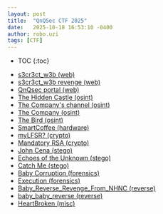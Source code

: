 ```yaml
---
layout: post
title:  "QnQSec CTF 2025"
date:   2025-10-18 16:53:10 -0400
author: robo.uzi
tags: [CTF]
---
```

* TOC
{:toc}

- [s3cr3ct_w3b (web)](/qnqsec-2025-s3cr3ct-w3b/)
- [s3cr3ct_w3b revenge (web)](/qnqsec-2025-s3cr3ct-w3b-revenge/)
- [QnQsec portal (web)](/qnqsec-2025-qnqsec-portal/)
- [The Hidden Castle (osint)](/qnqsec-2025-the-hidden-castle/)
- [The Company's channel (osint)](/qnqsec-2025-the-companys-channel/)
- [The Company (osint)](/qnqsec-2025-the-company/)
- [The Bird (osint)](/qnqsec-2025-the-bird/)
- [SmartCoffee (hardware)](/qnqsec-2025-smartcoffee/)
- [myLFSR? (crypto)](/qnqsec-2025-myLFSR/)
- [Mandatory RSA (crypto)](/qnqsec-2025-mandatory-rsa/)
- [John Cena (stego)](/qnqsec-2025-john-cena/)
- [Echoes of the Unknown (stego)](/qnqsec-2025-echoes-of-the-unknown/)
- [Catch Me (stego)](/qnqsec-2025-catch-me/)
- [Baby Corruption (forensics)](/qnqsec-2025-baby-corruption/)
- [Execution (forensics)](/qnqsec-2025-execution/)
- [Baby_Reverse_Revenge_From_NHNC (reverse)](/qnqsec-2025-baby-reverse-revenge-from-NHNC/)
- [baby_baby_reverse (reverse)](/qnqsec-2025-baby-baby-reverse/)
- [HeartBroken (misc)](/qnqsec-2025-heartbroken/)
